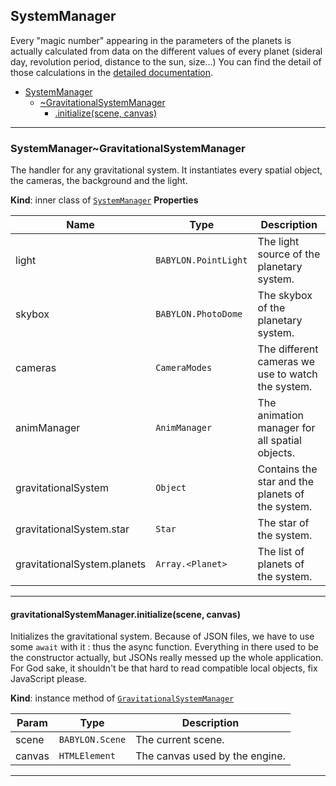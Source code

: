 <a name="module_SystemManager"></a>

## SystemManager

Every "magic number" appearing in the parameters of the planets is actually calculated from data on the different values of every planet (sideral day, revolution period, distance to the sun, size...) You can find the detail of those calculations in the [detailed documentation]().

- [SystemManager](#module_SystemManager)
  - [~GravitationalSystemManager](#module_SystemManager..GravitationalSystemManager)
    - [.initialize(scene, canvas)](#module_SystemManager..GravitationalSystemManager+initialize)

---

<a name="module_SystemManager..GravitationalSystemManager"></a>

### SystemManager~GravitationalSystemManager

The handler for any gravitational system. It instantiates every spatial
object, the cameras, the background and the light.

**Kind**: inner class of [<code>SystemManager</code>](#module_SystemManager)
**Properties**

| Name                        | Type                              | Description                                       |
| --------------------------- | --------------------------------- | ------------------------------------------------- |
| light                       | <code>BABYLON.PointLight</code>   | The light source of the planetary system.         |
| skybox                      | <code>BABYLON.PhotoDome</code>    | The skybox of the planetary system.               |
| cameras                     | <code>CameraModes</code>          | The different cameras we use to watch the system. |
| animManager                 | <code>AnimManager</code>          | The animation manager for all spatial objects.    |
| gravitationalSystem         | <code>Object</code>               | Contains the star and the planets of the system.  |
| gravitationalSystem.star    | <code>Star</code>                 | The star of the system.                           |
| gravitationalSystem.planets | <code>Array.&lt;Planet&gt;</code> | The list of planets of the system.                |

---

<a name="module_SystemManager..GravitationalSystemManager+initialize"></a>

#### gravitationalSystemManager.initialize(scene, canvas)

Initializes the gravitational system. Because of JSON files, we have to use some `await` with it : thus the async function. Everything in there used to be the constructor actually, but JSONs really messed up the whole application. For God sake, it shouldn't be that hard to read compatible local objects, fix JavaScript please.

**Kind**: instance method of [<code>GravitationalSystemManager</code>](#module_SystemManager..GravitationalSystemManager)

| Param  | Type                       | Description                    |
| ------ | -------------------------- | ------------------------------ |
| scene  | <code>BABYLON.Scene</code> | The current scene.             |
| canvas | <code>HTMLElement</code>   | The canvas used by the engine. |

---
